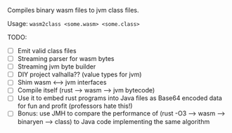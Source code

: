 Compiles binary wasm files to jvm class files.

Usage: `wasm2class <some.wasm> <some.class>`

TODO:
- [ ] Emit valid class files
- [ ] Streaming parser for wasm bytes
- [ ] Streaming jvm byte builder
-   [ ] DIY project valhalla?? (value types for jvm)
- [ ] Shim wasm <--> jvm interfaces
- [ ] Compile itself (rust --> wasm --> jvm bytecode)
- [ ] Use it to embed rust programs into Java files as Base64 encoded data for fun and profit (professors hate this!)
- [ ] Bonus: use JMH to compare the performance of (rust -O3 --> wasm --> binaryen --> class) to Java code implementing the same algorithm
